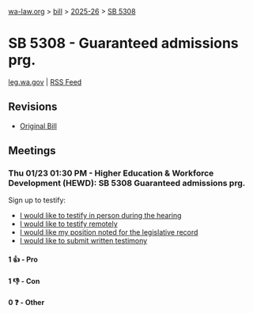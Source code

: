 [wa-law.org](/) > [bill](/bill/) > [2025-26](/bill/2025-26/) > [SB 5308](/bill/2025-26/sb/5308/)

# SB 5308 - Guaranteed admissions prg.
[leg.wa.gov](https://app.leg.wa.gov/billsummary?BillNumber=5308&Year=2025&Initiative=false) | [RSS Feed](./rss.xml)

## Revisions
* [Original Bill](1/)

## Meetings
### Thu 01/23 01:30 PM - Higher Education & Workforce Development (HEWD): SB 5308 Guaranteed admissions prg.
Sign up to testify:
* [I would like to testify in person during the hearing](https://app.leg.wa.gov/csi/Testifier/Add?chamber=House&mId=32475&aId=161839&caId=24929&tId=1)
* [I would like to testify remotely](https://app.leg.wa.gov/csi/Testifier/Add?chamber=House&mId=32475&aId=161839&caId=24929&tId=2)
* [I would like my position noted for the legislative record](https://app.leg.wa.gov/csi/Testifier/Add?chamber=House&mId=32475&aId=161839&caId=24929&tId=3)
* [I would like to submit written testimony](https://app.leg.wa.gov/csi/Testifier/Add?chamber=House&mId=32475&aId=161839&caId=24929&tId=4)

#### 1 👍 - Pro

#### 1 👎 - Con

#### 0 ❓ - Other
